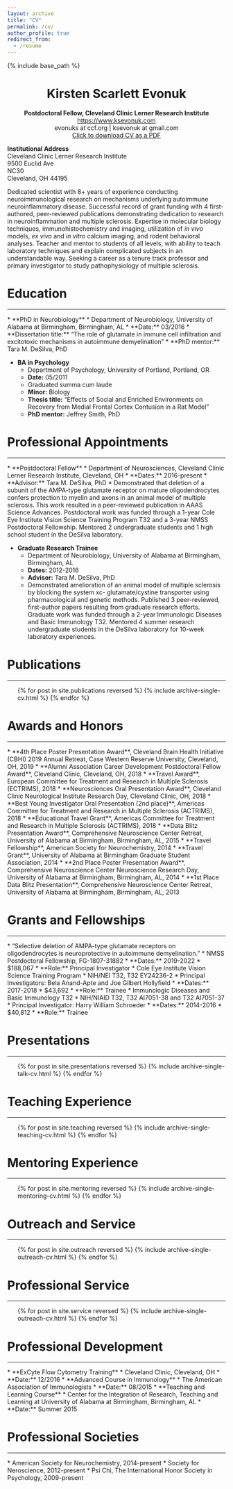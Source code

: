 ```yaml
---
layout: archive
title: "CV"
permalink: /cv/
author_profile: true
redirect_from:
  - /resume
---
```


{% include base_path %}


<h1 class="western" align="center"><b>Kirsten Scarlett Evonuk</b></h1>
<center><b>Postdoctoral Fellow, Cleveland Clinic Lerner Research Institute</b>
<br><a href="https://www.ksevonuk.com">https://www.ksevonuk.com</a>
<br>evonuks at ccf.org | ksevonuk at gmail.com
<br><a href="https://ksevonuk.github.io/files/KSE_CV_2-8-2020_site" target="_blank">Click to download CV as a PDF</a></center>
<p><b>Institutional Address</b>
<br>Cleveland Clinic Lerner Research Institute
<br>9500 Euclid Ave
<br>NC30
<br>Cleveland, OH 44195</p>

Dedicated scientist with 8+ years of experience conducting neuroimmunological research on mechanisms underlying autoimmune neuroinflammatory disease. Successful record of grant funding with 4 first-authored, peer-reviewed publications demonstrating dedication to research in neuroinflammation and multiple sclerosis. Expertise in molecular biology techniques, immunohistochemistry and imaging, utilization of <i>in vivo</i> models, <i>ex vivo</i> and <i>in vitro</i> calcium imaging, and rodent behavioral analyses. Teacher and mentor to students of all levels, with ability to teach laboratory techniques and explain complicated subjects in an understandable way. Seeking a career as a tenure track professor and primary investigator to study pathophysiology of multiple sclerosis.


Education
======
<hr>
  * **PhD in Neurobiology**
      * Department of Neurobiology, University of Alabama at Birmingham, Birmingham, AL
      * **Date:** 03/2016
      * **Dissertation title:** “The role of glutamate in immune cell infiltration and excitotoxic mechanisms in autoimmune demyelination”
      * **PhD mentor:** Tara M. DeSilva, PhD
	  

  * **BA in Psychology**
      * Department of Psychology, University of Portland, Portland, OR
      * **Date:** 05/2011
	  * Graduated summa cum laude
	  * **Minor:** Biology
      * **Thesis title:** “Effects of Social and Enriched Environments on Recovery from Medial Frontal Cortex Contusion in a Rat Model”
      * **PhD mentor:** Jeffrey Smith, PhD


Professional Appointments
======
<hr>
  * **Postdoctoral Fellow**
      * Department of Neurosciences, Cleveland Clinic Lerner Research Institute, Cleveland, OH
	  * **Dates:** 2016-present
      * **Advisor:** Tara M. DeSilva, PhD
	  * Demonstrated that deletion of a subunit of the AMPA-type glutamate receptor on mature oligodendrocytes confers protection to myelin and axons in an animal model of multiple sclerosis. This work resulted in a peer-reviewed publication in AAAS Science Advances. Postdoctoral work was funded through a 1-year Cole Eye Institute Vision Science Training Program T32 and a 3-year NMSS Postdoctoral Fellowship. Mentored 2 undergraduate students and 1 high school student in the DeSilva laboratory.

  * **Graduate Research Trainee**
      * Department of Neurobiology, University of Alabama at Birmingham, Birmingham, AL
	  * **Dates:** 2012-2016
      * **Advisor:** Tara M. DeSilva, PhD
	  * Demonstrated amelioration of an animal model of multiple sclerosis by blocking the system xc- glutamate/cystine transporter using pharmacological and genetic methods. Published 3 peer-reviewed, first-author papers resulting from graduate research efforts. Graduate work was funded through a 2-year Immunologic Diseases and Basic Immunology T32. Mentored 4 summer research undergraduate students in the DeSilva laboratory for 10-week laboratory experiences.


Publications
======
<hr>
  <ul>{% for post in site.publications reversed %}
    {% include archive-single-cv.html %}
  {% endfor %}</ul>
  
  
Awards and Honors
======
<hr>
   * **4th Place Poster Presentation Award**, Cleveland Brain Health Initiative (CBHI) 2019 Annual Retreat, Case Western Reserve University, Cleveland, OH, 2019
   * **Alumni Association Career Development Postdoctoral Fellow Award**, Cleveland Clinic, Cleveland, OH, 2018
   * **Travel Award**, European Committee for Treatment and Research in Multiple Sclerosis (ECTRIMS), 2018
   * **Neurosciences Oral Presentation Award**, Cleveland Clinic Neurological Institute Research Day, Cleveland Clinic, OH, 2018
   * **Best Young Investigator Oral Presentation (2nd place)**, Americas Committee for Treatment and Research in Multiple Sclerosis (ACTRIMS), 2018
   * **Educational Travel Grant**, Americas Committee for Treatment and Research in Multiple Sclerosis (ACTRIMS), 2018
   * **Data Blitz Presentation Award**, Comprehensive Neuroscience Center Retreat, University of Alabama at Birmingham, Birmingham, AL, 2015
   * **Travel Fellowship**, American Society for Neurochemistry, 2014
   * **Travel Grant**, University of Alabama at Birmingham Graduate Student Association, 2014
   * **2nd Place Poster Presentation Award**, Comprehensive Neuroscience Center Neuroscience Research Day, University of Alabama at Birmingham, Birmingham, AL, 2014
   * **1st Place Data Blitz Presentation**, Comprehensive Neuroscience Center Retreat, University of Alabama at Birmingham, Birmingham, AL, 2013
   
   
Grants and Fellowships
======
<hr>
  * “Selective deletion of AMPA-type glutamate receptors on oligodendrocytes is neuroprotective in autoimmune demyelination.”
      * NMSS Postdoctoral Fellowship, FG-1807-31882
	  * **Dates:** 2019-2022
      * $188,067
	  * **Role:** Principal Investigator
  * Cole Eye Institute Vision Science Training Program
      * NIH/NEI T32, T32 EY24236-2
	  * Principal Investigators: Bela Anand-Apte and Joe Gilbert Hollyfield
	  * **Dates:** 2017-2018
      * $43,692
	  * **Role:** Trainee
  * Immunologic Diseases and Basic Immunology T32
      * NIH/NIAID T32, T32 AI7051-38 and T32 AI7051-37
	  * Principal Investigator: Harry William Schroeder
	  * **Dates:** 2014-2016
      * $40,812
	  * **Role:** Trainee

   
Presentations
======
<hr>
  <ul>{% for post in site.presentations reversed %}
    {% include archive-single-talk-cv.html %}
  {% endfor %}</ul>
  

Teaching Experience
======
<hr>
  <ul>{% for post in site.teaching reversed %}
    {% include archive-single-teaching-cv.html %}
  {% endfor %}</ul>


Mentoring Experience
======
<hr>
  <ul>{% for post in site.mentoring reversed %}
    {% include archive-single-mentoring-cv.html %}
  {% endfor %}</ul>
  
  
Outreach and Service
======
<hr>
  <ul>{% for post in site.outreach reversed %}
    {% include archive-single-outreach-cv.html %}
  {% endfor %}</ul>


Professional Service
======
<hr>
  <ul>{% for post in site.service reversed %}
    {% include archive-single-outreach-cv.html %}
  {% endfor %}</ul>
  

Professional Development
======
<hr>
  * **ExCyte Flow Cytometry Training**
      * Cleveland Clinic, Cleveland, OH
	  * **Date:** 12/2016
  * **Advanced Course in Immunology**
      * The American Association of Immunologists
	  * **Date:** 08/2015
  * **Teaching and Learning Course**
      * Center for the Integration of Research, Teaching and Learning at University of Alabama at Birmingham, Birmingham, AL
	  * **Date:** Summer 2015
	  
	  
Professional Societies
======
<hr>
  * American Society for Neurochemistry, 2014-present
  * Society for Neroscience, 2012-present
  * Psi Chi, The International Honor Society in Psychology, 2009-present